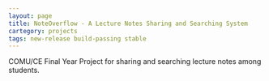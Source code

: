 ```yaml
---
layout: page
title: NoteOverflow - A Lecture Notes Sharing and Searching System
cartegory: projects
tags: new-release build-passing stable
---
```


COMU/CE Final Year Project for sharing and searching lecture notes among students.
